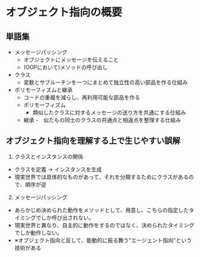 # オブジェクト指向の概要

## 単語集
- メッセージパッシング
  - オブジェクトにメッセージを伝えること
  - (OOPにおいて)メソッドの呼び出し
- クラス
  - 変数とサブルーチンを一つにまとめて独立性の高い部品を作る仕組み
- ポリモーフィズムと継承
  - コードの重複を減らし、再利用可能な部品を作る
  - ポリモーフィズム
    - 類似したクラスに対するメッセージの送り方を共通にする仕組み
  - 継承
    -　似たもの同士のクラスの共通点と相違点を整理する仕組み  
## オブジェクト指向を理解する上で生じやすい誤解
1. クラスとインスタンスの関係
  - クラスを定義 → インスタンスを生成
  - 現実世界では具体的なものがあって、それを分類するためにクラスがあるので、順序が逆
2. メッセージパッシング
  - あらかじめ決められた動作をメソッドとして、用意し、こちらの指定したタイミングでしか呼び出されない。
  - 現実世界と異なり、自主的に動作をするのではなく、決められたタイミングでしか動作しない。
  - ※オブジェクト指向と反して、能動的に振る舞う"エージェント指向"という技術がある
